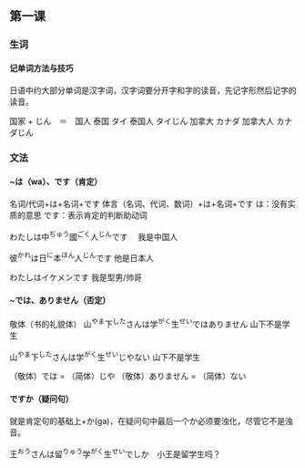 ## 第一课
### 生词
#### 记单词方法与技巧
日语中约大部分单词是汉字词，汉字词要分开字和字的读音，先记字形然后记字的读音。

国家 + じん　＝　国人
泰国   タイ       泰国人   タイじん
加拿大 カナダ     加拿大人 カナダじん

### 文法
#### ~は（wa）、です（肯定）

名词/代词+は+名词+です
体言（名词、代词、数词）+は+名词+です
は：没有实质的意思
です：表示肯定的判断助动词

わたしは中<sup>ぢゅう</sup>國<sup>ごく</sup>人<sup>じん</sup>です　 我是中国人

彼<sup>かれ</sup>は日<sup>に</sup>本<sup>ほん</sup>人<sup>じん</sup>です  他是日本人

わたしはイケメンです 我是型男/帅哥

#### ~では、ありません（否定）
敬体（书的礼貌体）
山<sup>やま</sup>下<sup>した</sup>さんは学<sup>がく</sup>生<sup>せい</sup>ではありません  山下不是学生

山<sup>やま</sup>下<sup>した</sup>さんは学<sup>がく</sup>生<sup>せい</sup>じやない  山下不是学生

（敬体）では = （简体）じや
（敬体）ありません = （简体）ない

#### ですか（疑问句）
就是肯定句的基础上+か(ga)，在疑问句中最后一个か必须要浊化，尽管它不是浊音。

王<sup>おう</sup>さんは留<sup>りゅう</sup>学<sup>がく</sup>生<sup>せい</sup>でしか　小王是留学生吗？






